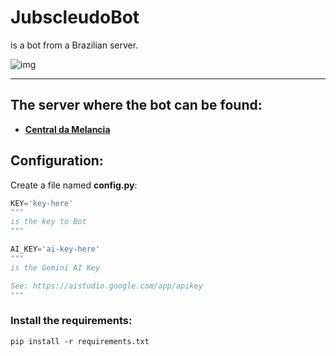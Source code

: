 # JubscleudoBot
is a bot from a Brazilian server.

![img](https://cdn.discordapp.com/avatars/1116117973887889550/18b8150f49df27b670609dcba422aa34.png?size=1024&format=webp&quality=lossless&width=0&height=256)

---

## The server where the bot can be found:
- [**Central da Melancia**](discord.gg/UCXTf5gSJB)

## Configuration:
Create a file named **config.py**:
```python
KEY='key-here'
"""
is the key to Bot
"""

AI_KEY='ai-key-here'
"""
is the Gemini AI Key

See: https://aistudio.google.com/app/apikey
"""
```

### Install the requirements:
```batch
pip install -r requirements.txt
```
